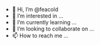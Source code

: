 - 👋 Hi, I’m @feacold
- 👀 I’m interested in ...
- 🌱 I’m currently learning ...
- 💞️ I’m looking to collaborate on ...
- 📫 How to reach me ...

<!---
feacold/feacold is a ✨ special ✨ repository because its `README.md` (this file) appears on your GitHub profile.
You can click the Preview link to take a look at your changes.
--->
